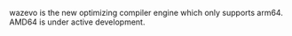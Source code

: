 wazevo is the new optimizing compiler engine which only supports arm64. AMD64 is under active development.
